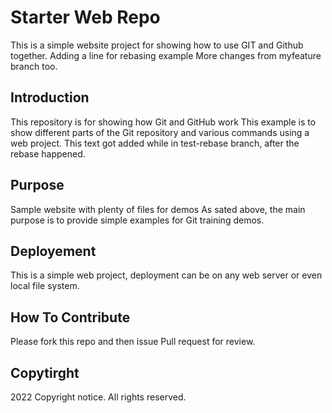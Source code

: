 # Starter Web Repo

This is a simple website project for
showing how to use GIT and Github together.
Adding a line for rebasing example
More changes from myfeature branch too.

## Introduction

This repository is for showing how Git and GitHub work
This example is to show different parts of the Git repository and various commands using a web project.
This text got added while in test-rebase branch, after the rebase happened.

## Purpose

Sample website with plenty of files for demos
As sated above, the main purpose is to provide simple examples for Git training demos.

## Deployement

This is a simple web project, deployment can be on any web server or even local file system.

## How To Contribute

Please fork this repo and then issue Pull request for review.

## Copytirght

2022 Copyright notice. All rights reserved.